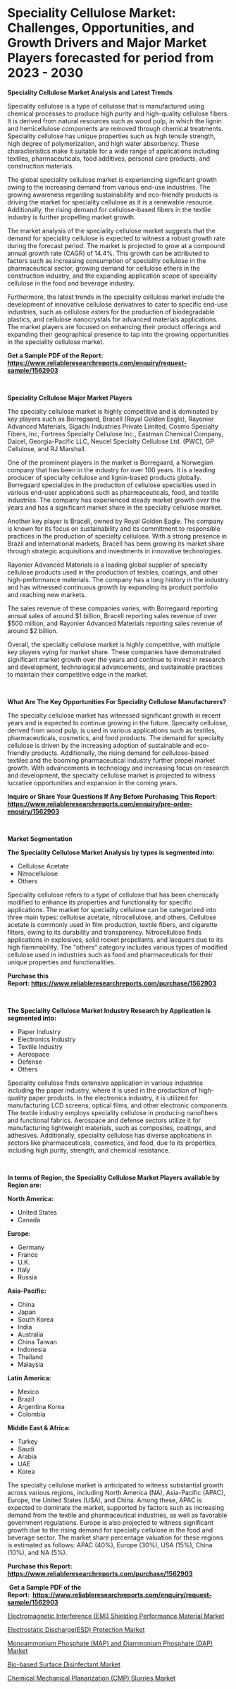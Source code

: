 <p><h1>Speciality Cellulose Market: Challenges, Opportunities, and Growth Drivers and Major Market Players forecasted for period from 2023 - 2030</h1></p><p><strong>Speciality Cellulose Market Analysis and Latest Trends</strong></p>
<p><p>Speciality cellulose is a type of cellulose that is manufactured using chemical processes to produce high purity and high-quality cellulose fibers. It is derived from natural resources such as wood pulp, in which the lignin and hemicellulose components are removed through chemical treatments. Speciality cellulose has unique properties such as high tensile strength, high degree of polymerization, and high water absorbency. These characteristics make it suitable for a wide range of applications including textiles, pharmaceuticals, food additives, personal care products, and construction materials.</p><p>The global speciality cellulose market is experiencing significant growth owing to the increasing demand from various end-use industries. The growing awareness regarding sustainability and eco-friendly products is driving the market for speciality cellulose as it is a renewable resource. Additionally, the rising demand for cellulose-based fibers in the textile industry is further propelling market growth.</p><p>The market analysis of the speciality cellulose market suggests that the demand for speciality cellulose is expected to witness a robust growth rate during the forecast period. The market is projected to grow at a compound annual growth rate (CAGR) of 14.4%. This growth can be attributed to factors such as increasing consumption of speciality cellulose in the pharmaceutical sector, growing demand for cellulose ethers in the construction industry, and the expanding application scope of speciality cellulose in the food and beverage industry.</p><p>Furthermore, the latest trends in the speciality cellulose market include the development of innovative cellulose derivatives to cater to specific end-use industries, such as cellulose esters for the production of biodegradable plastics, and cellulose nanocrystals for advanced materials applications. The market players are focused on enhancing their product offerings and expanding their geographical presence to tap into the growing opportunities in the speciality cellulose market.</p></p>
<p><strong>Get a Sample PDF of the Report:&nbsp; <a href="https://www.reliableresearchreports.com/enquiry/request-sample/1562903">https://www.reliableresearchreports.com/enquiry/request-sample/1562903</a></strong></p>
<p>&nbsp;</p>
<p><strong>Speciality Cellulose Major Market Players</strong></p>
<p><p>The specialty cellulose market is highly competitive and is dominated by key players such as Borregaard, Bracell (Royal Golden Eagle), Rayonier Advanced Materials, Sigachi Industries Private Limited, Cosmo Specialty Fibers, Inc, Fortress Specialty Cellulose Inc., Eastman Chemical Company, Daicel, Georgia-Pacific LLC, Neucel Specialty Cellulose Ltd. (PWC), GP Cellulose, and RJ Marshall.</p><p>One of the prominent players in the market is Borregaard, a Norwegian company that has been in the industry for over 100 years. It is a leading producer of specialty cellulose and lignin-based products globally. Borregaard specializes in the production of cellulose specialties used in various end-user applications such as pharmaceuticals, food, and textile industries. The company has experienced steady market growth over the years and has a significant market share in the specialty cellulose market.</p><p>Another key player is Bracell, owned by Royal Golden Eagle. The company is known for its focus on sustainability and its commitment to responsible practices in the production of specialty cellulose. With a strong presence in Brazil and international markets, Bracell has been growing its market share through strategic acquisitions and investments in innovative technologies.</p><p>Rayonier Advanced Materials is a leading global supplier of specialty cellulose products used in the production of textiles, coatings, and other high-performance materials. The company has a long history in the industry and has witnessed continuous growth by expanding its product portfolio and reaching new markets.</p><p>The sales revenue of these companies varies, with Borregaard reporting annual sales of around $1 billion, Bracell reporting sales revenue of over $500 million, and Rayonier Advanced Materials reporting sales revenue of around $2 billion.</p><p>Overall, the specialty cellulose market is highly competitive, with multiple key players vying for market share. These companies have demonstrated significant market growth over the years and continue to invest in research and development, technological advancements, and sustainable practices to maintain their competitive edge in the market.</p></p>
<p>&nbsp;</p>
<p><strong>What Are The Key Opportunities For Speciality Cellulose Manufacturers?</strong></p>
<p><p>The specialty cellulose market has witnessed significant growth in recent years and is expected to continue growing in the future. Specialty cellulose, derived from wood pulp, is used in various applications such as textiles, pharmaceuticals, cosmetics, and food products. The demand for specialty cellulose is driven by the increasing adoption of sustainable and eco-friendly products. Additionally, the rising demand for cellulose-based textiles and the booming pharmaceutical industry further propel market growth. With advancements in technology and increasing focus on research and development, the specialty cellulose market is projected to witness lucrative opportunities and expansion in the coming years.</p></p>
<p><strong>Inquire or Share Your Questions If Any Before Purchasing This Report: <a href="https://www.reliableresearchreports.com/enquiry/pre-order-enquiry/1562903">https://www.reliableresearchreports.com/enquiry/pre-order-enquiry/1562903</a></strong></p>
<p>&nbsp;</p>
<p><strong>Market Segmentation</strong></p>
<p><strong>The Speciality Cellulose Market Analysis by types is segmented into:</strong></p>
<p><ul><li>Cellulose Acetate</li><li>Nitrocellulose</li><li>Others</li></ul></p>
<p><p>Speciality cellulose refers to a type of cellulose that has been chemically modified to enhance its properties and functionality for specific applications. The market for speciality cellulose can be categorized into three main types: cellulose acetate, nitrocellulose, and others. Cellulose acetate is commonly used in film production, textile fibers, and cigarette filters, owing to its durability and transparency. Nitrocellulose finds applications in explosives, solid rocket propellants, and lacquers due to its high flammability. The "others" category includes various types of modified cellulose used in industries such as food and pharmaceuticals for their unique properties and functionalities.</p></p>
<p><strong>Purchase this Report:&nbsp;<a href="https://www.reliableresearchreports.com/purchase/1562903">https://www.reliableresearchreports.com/purchase/1562903</a></strong></p>
<p>&nbsp;</p>
<p><strong>The Speciality Cellulose Market Industry Research by Application is segmented into:</strong></p>
<p><ul><li>Paper Industry</li><li>Electronics Industry</li><li>Textile Industry</li><li>Aerospace</li><li>Defense</li><li>Others</li></ul></p>
<p><p>Speciality cellulose finds extensive application in various industries including the paper industry, where it is used in the production of high-quality paper products. In the electronics industry, it is utilized for manufacturing LCD screens, optical films, and other electronic components. The textile industry employs speciality cellulose in producing nanofibers and functional fabrics. Aerospace and defense sectors utilize it for manufacturing lightweight materials, such as composites, coatings, and adhesives. Additionally, speciality cellulose has diverse applications in sectors like pharmaceuticals, cosmetics, and food, due to its properties, including high purity, strength, and chemical resistance.</p></p>
<p>&nbsp;</p>
<p><strong>In terms of Region, the Speciality Cellulose Market Players available by Region are:</strong></p>
<p>
    <p> <strong> North America: </strong>
        <ul>
            <li>United States</li>
            <li>Canada</li>
        </ul>
        </p> 
    <p> <strong> Europe: </strong>
        <ul>
            <li>Germany</li>
            <li>France</li>
            <li>U.K.</li>
            <li>Italy</li>
            <li>Russia</li>
        </ul>
        </p> 
    <p> <strong> Asia-Pacific: </strong>
        <ul>
            <li>China</li>
            <li>Japan</li>
            <li>South Korea</li>
            <li>India</li>
            <li>Australia</li>
            <li>China Taiwan</li>
            <li>Indonesia</li>
            <li>Thailand</li>
            <li>Malaysia</li>
        </ul>
        </p> 
    <p> <strong> Latin America: </strong>
        <ul>
            <li>Mexico</li>
            <li>Brazil</li>
            <li>Argentina Korea</li>
            <li>Colombia</li>
        </ul>
        </p> 
    <p> <strong> Middle East & Africa: </strong>
        <ul>
            <li>Turkey</li>
            <li>Saudi</li>
            <li>Arabia</li>
            <li>UAE</li>
            <li>Korea</li>
        </ul>
    </p>
    </p>
<p><p>The specialty cellulose market is anticipated to witness substantial growth across various regions, including North America (NA), Asia-Pacific (APAC), Europe, the United States (USA), and China. Among these, APAC is expected to dominate the market, supported by factors such as increasing demand from the textile and pharmaceutical industries, as well as favorable government regulations. Europe is also projected to witness significant growth due to the rising demand for specialty cellulose in the food and beverage sector. The market share percentage valuation for these regions is estimated as follows: APAC (40%), Europe (30%), USA (15%), China (10%), and NA (5%).</p></p>
<p><strong>Purchase this Report: <a href="https://www.reliableresearchreports.com/purchase/1562903">https://www.reliableresearchreports.com/purchase/1562903</a></strong></p>
<p>&nbsp;<strong>Get a Sample PDF of the Report:&nbsp;&nbsp;<a href="https://www.reliableresearchreports.com/enquiry/request-sample/1562903">https://www.reliableresearchreports.com/enquiry/request-sample/1562903</a></strong></p>
<p><strong></strong></p>
<p><p><a href="https://github.com/BryceTownsendr/Market-Research-Report-List-2/blob/main/electromagnetic-interference-emi-shielding-performance-material-market.md">Electromagnetic Interference (EMI) Shielding Performance Material Market</a></p><p><a href="https://github.com/ChiragRP21/Market-Research-Report-List-2/blob/main/electrostatic-dischargeesd-protection-market.md">Electrostatic Discharge(ESD) Protection Market</a></p><p><a href="https://github.com/ChiragRp1/Market-Research-Report-List-2/blob/main/monoammonium-phosphate-map-and-diammonium-phosphate-dap-market.md">Monoammonium Phosphate (MAP) and Diammonium Phosphate (DAP) Market</a></p><p><a href="https://github.com/WillieWoodard/Market-Research-Report-List-2/blob/main/bio-based-surface-disinfectant-market.md">Bio-based Surface Disinfectant Market</a></p><p><a href="https://github.com/Chiragrp22/Market-Research-Report-List-2/blob/main/chemical-mechanical-planarization-cmp-slurries-market.md">Chemical Mechanical Planarization (CMP) Slurries Market</a></p></p>